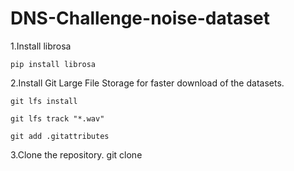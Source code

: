 # DNS-Challenge-noise-dataset
1.Install librosa

    pip install librosa

2.Install Git Large File Storage for faster download of the datasets.

    git lfs install

    git lfs track "*.wav"

    git add .gitattributes

3.Clone the repository.
    git clone 
